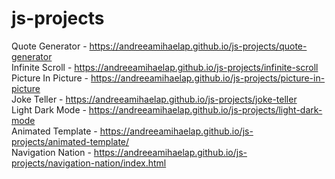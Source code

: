 # js-projects

Quote Generator - https://andreeamihaelap.github.io/js-projects/quote-generator \
Infinite Scroll - https://andreeamihaelap.github.io/js-projects/infinite-scroll \
Picture In Picture - https://andreeamihaelap.github.io/js-projects/picture-in-picture \
Joke Teller - https://andreeamihaelap.github.io/js-projects/joke-teller \
Light Dark Mode - https://andreeamihaelap.github.io/js-projects/light-dark-mode \
Animated Template - https://andreeamihaelap.github.io/js-projects/animated-template/ \
Navigation Nation - https://andreeamihaelap.github.io/js-projects/navigation-nation/index.html


